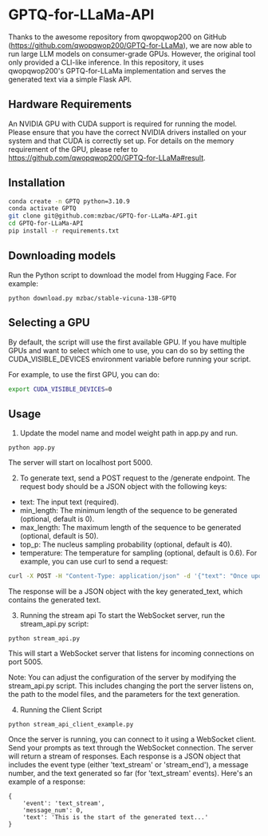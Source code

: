 # GPTQ-for-LLaMa-API

Thanks to the awesome repository from qwopqwop200 on GitHub (https://github.com/qwopqwop200/GPTQ-for-LLaMa), we are now able to run large LLM models on consumer-grade GPUs. However, the original tool only provided a CLI-like inference. In this repository, it uses qwopqwop200's GPTQ-for-LLaMa implementation and serves the generated text via a simple Flask API.

## Hardware Requirements
An NVIDIA GPU with CUDA support is required for running the model. Please ensure that you have the correct NVIDIA drivers installed on your system and that CUDA is correctly set up. For details on the memory requirement of the GPU, please refer to https://github.com/qwopqwop200/GPTQ-for-LLaMa#result.

## Installation

```bash
conda create -n GPTQ python=3.10.9
conda activate GPTQ
git clone git@github.com:mzbac/GPTQ-for-LLaMa-API.git
cd GPTQ-for-LLaMa-API
pip install -r requirements.txt
```


## Downloading models

Run the Python script to download the model from Hugging Face. For example:
```
python download.py mzbac/stable-vicuna-13B-GPTQ
```

## Selecting a GPU
By default, the script will use the first available GPU. If you have multiple GPUs and want to select which one to use, you can do so by setting the CUDA_VISIBLE_DEVICES environment variable before running your script.

For example, to use the first GPU, you can do:

```bash
export CUDA_VISIBLE_DEVICES=0
```

## Usage
1. Update the model name and model weight path in app.py and run.

```
python app.py
```
The server will start on localhost port 5000.

2. To generate text, send a POST request to the /generate endpoint. The request body should be a JSON object with the following keys:

- text: The input text (required).
- min_length: The minimum length of the sequence to be generated (optional, default is 0).
- max_length: The maximum length of the sequence to be generated (optional, default is 50).
- top_p: The nucleus sampling probability (optional, default is 40).
- temperature: The temperature for sampling (optional, default is 0.6).
For example, you can use curl to send a request:

```bash
curl -X POST -H "Content-Type: application/json" -d '{"text": "Once upon a time"}' http://localhost:5000/generate
```
The response will be a JSON object with the key generated_text, which contains the generated text.

3. Running the stream api
To start the WebSocket server, run the stream_api.py script:
```
python stream_api.py
```
This will start a WebSocket server that listens for incoming connections on port 5005.

Note: You can adjust the configuration of the server by modifying the stream_api.py script. This includes changing the port the server listens on, the path to the model files, and the parameters for the text generation.

4. Running the Client Script
```
python stream_api_client_example.py
```

Once the server is running, you can connect to it using a WebSocket client. Send your prompts as text through the WebSocket connection.
The server will return a stream of responses. Each response is a JSON object that includes the event type (either 'text_stream' or 'stream_end'), a message number, and the text generated so far (for 'text_stream' events).
Here's an example of a response:

```
{
    'event': 'text_stream',
    'message_num': 0,
    'text': 'This is the start of the generated text...'
}
```






